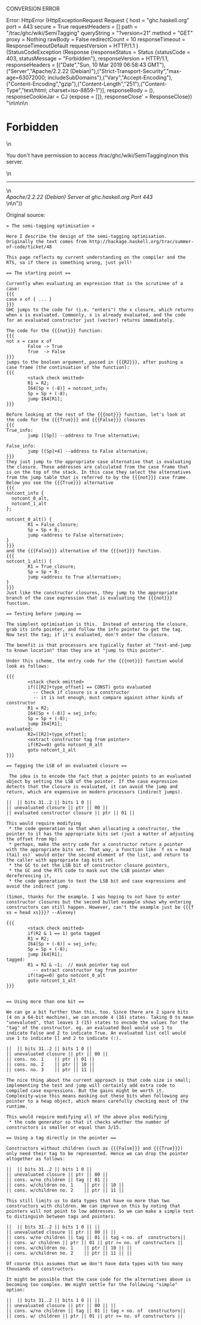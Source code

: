 CONVERSION ERROR

Error: HttpError (HttpExceptionRequest Request {
  host                 = "ghc.haskell.org"
  port                 = 443
  secure               = True
  requestHeaders       = []
  path                 = "/trac/ghc/wiki/SemiTagging"
  queryString          = "?version=21"
  method               = "GET"
  proxy                = Nothing
  rawBody              = False
  redirectCount        = 10
  responseTimeout      = ResponseTimeoutDefault
  requestVersion       = HTTP/1.1
}
 (StatusCodeException (Response {responseStatus = Status {statusCode = 403, statusMessage = "Forbidden"}, responseVersion = HTTP/1.1, responseHeaders = [("Date","Sun, 10 Mar 2019 06:58:43 GMT"),("Server","Apache/2.2.22 (Debian)"),("Strict-Transport-Security","max-age=63072000; includeSubDomains"),("Vary","Accept-Encoding"),("Content-Encoding","gzip"),("Content-Length","251"),("Content-Type","text/html; charset=iso-8859-1")], responseBody = (), responseCookieJar = CJ {expose = []}, responseClose' = ResponseClose}) "<!DOCTYPE HTML PUBLIC \"-//IETF//DTD HTML 2.0//EN\">\n<html><head>\n<title>403 Forbidden</title>\n</head><body>\n<h1>Forbidden</h1>\n<p>You don't have permission to access /trac/ghc/wiki/SemiTagging\non this server.</p>\n<hr>\n<address>Apache/2.2.22 (Debian) Server at ghc.haskell.org Port 443</address>\n</body></html>\n"))

Original source:

```trac
= The semi-tagging optimisation =

Here I describe the design of the semi-tagging optimisation. Originally the text comes from http://hackage.haskell.org/trac/summer-of-code/ticket/48

This page reflects my current understanding on the compiler and the RTS, so if there is something wrong, just yell!

== The starting point ==

Currently when evaluating an expression that is the scrutinee of a case:
{{{
case x of { ... }
}}}
GHC jumps to the code for (i.e. "enters") the x closure, which returns when x is evaluated. Commonly, x is already evaluated, and the code for an evaluated constructor just (vector) returns immediately.

The code for the {{{not}}} function:
{{{
not x = case x of
        False -> True
        True  -> False
}}}
jumps to the boolean argument, passed in {{{R2}}}, after pushing a case frame (the continuation of the function):
{{{
        <stack check omitted>
        R1 = R2;
        I64[Sp + (-8)] = notcont_info;
        Sp = Sp + (-8);
        jump I64[R1];
}}}

Before looking at the rest of the {{{not}}} function, let's look at the code for the {{{True}}} and {{{False}}} closures
{{{
True_info:
        jump [[Sp]] --address to True alternative;

False_info:
        jump [[Sp]+4] --address to False alternative;
}}}
they just jump to the appropriate case alternative that is evaluating the closure. These addresses are calculated from the case frame that is on the top of the stack. In this case they select the alternatives from the jump table that is referred to by the {{{not}}} case frame. Below you see the {{{True}}} alternative
{{{
notcont_info {
  notcont_0_alt,
  notcont_1_alt
};

notcont_0_alt() {
        R1 = False_closure;
        Sp = Sp + 8;
        jump <address to False alternative>;
}
}}}
and the {{{False}}} alternative of the {{{not}}} function.
{{{
notcont_1_alt() {
        R1 = True_closure;
        Sp = Sp + 8;
        jump <address to True alternative>;
}
}}}
Just like the constructor closures, they jump to the appropriate branch of the case expression that is evaluating the {{{not}}} function.

== Testing before jumping ==

The simplest optimisation is this.  Instead of entering the closure, grab its info pointer, and follow the info pointer to get the tag.  Now test the tag; if it's evaluated, don't enter the closure.  

The benefit is that processors are typically faster at "test-and-jump to known location" than they are at "jump to this pointer".

Under this scheme, the entry code for the {{{not}}} function would look as follows:

{{{
        <stack check omitted>
        if([[R2]+type_offset] == CONST) goto evaluated
          -- Check if closure is a constructor
          -- it is not enough, must compare against other kinds of constructor
        R1 = R2;
        I64[Sp + (-8)] = sej_info;
        Sp = Sp + (-8);
        jump I64[R1];
evaluated:
        R2=[[R2]+type_offset];
        <extract constructor tag from pointer>
        if(R2==0) goto notcont_0_alt
        goto notcont_1_alt
}}}

== Tagging the LSB of an evaluated closure ==

 The idea is to encode the fact that a pointer points to an evaluated object by setting the LSB of the pointer. If the case expression detects that the closure is evaluated, it can avoid the jump and return, which are expensive on modern processors (indirect jumps).

||  || bits 31..2 || bits 1 0 ||
|| unevaluated closure || ptr || 00 ||
|| evaluated constructor closure || ptr || 01 ||

This would require modifying
 * the code generation so that when allocating a constructor, the pointer to it has the appropriate bits set (just a matter of adjusting the offset from Hp)
 * perhaps, make the entry code for a constructor return a pointer with the appropriate bits set. That way, a function like `f xs = head (tail xs)` would enter the second element of the list, and return to the caller with appropriate tag bits set.
 * the GC to set the LSB bit of constructor closure pointers,
 * the GC and the RTS code to mask out the LSB pointer when dereferencing it,
 * the code generation to test the LSB bit and case expressions and avoid the indirect jump.

(Simon, thanks for the example. I was hoping to not have to enter constructor closures but the second bullet example shows why entering constructors can still happen. However, can't the example just be {{{f xs = head xs}}}? --Alexey)

{{{
        <stack check omitted>
        if(R2 & 1 == 1) goto tagged
        R1 = R2;
        I64[Sp + (-8)] = sej_info;
        Sp = Sp + (-8);
        jump I64[R1];
tagged:
        R1 = R2 & ~1;  // mask pointer tag out
          -- extract constructor tag from pointer
        if(tag==0) goto notcont_0_alt
        goto notcont_1_alt
}}}


== Using more than one bit ==

We can go a bit further than this, too. Since there are 2 spare bits (4 on a 64-bit machine), we can encode 4 (16) states. Taking 0 to mean "unevaluted", that leaves 3 (15) states to encode the values for the "tag" of the constructor. eg. an evaluated Bool would use 1 to indicate False and 2 to indicate True. An evaluated list cell would use 1 to indicate [] and 2 to indicate (:).

||  || bits 31..2 || bits 1 0 ||
|| unevaluated closure || ptr || 00 ||
|| cons. no. 1    || ptr || 01 ||
|| cons. no. 2    || ptr || 10 ||
|| cons. no. 3    || ptr || 11 ||

The nice thing about the current approach is that code size is small; implementing the test and jump will certainly add extra code to compiled case expressions. But the gains might be worth it. Complexity-wise this means masking out these bits when following any pointer to a heap object, which means carefully checking most of the runtime.

This would require modifying all of the above plus modifying
 * the code generator so that it checks whether the number of constructors is smaller or equal than 3/15.

== Using a tag directly in the pointer ==

Constructors without children (such as {{{False}}} and {{{True}}}) only need their tag to be represented. Hence we can drop the pointer altogether as follows:

||  || bits 31..2 || bits 1 0 ||
|| unevaluated closure || ptr || 00 ||
|| cons. w/no children || tag || 01 ||
|| cons. w/children no. 1    || ptr || 10 ||
|| cons. w/children no. 2    || ptr || 11 ||

This still limits us to data types that have no more than two constructors with children. We can improve on this by noting that pointers will not point to low addresses. So we can make a simple test to distinguish between tags and pointers:

||  || bits 31..2 || bits 1 0 || ||
|| unevaluated closure || ptr || 00 || ||
|| cons. w/no children || tag || 01 || tag < no. of  constructors||
|| cons. w/ children || ptr || 01 || ptr >= no. of constructors ||
|| cons. w/children no. 1    || ptr || 10 || ||
|| cons. w/children no. 2    || ptr || 11 || ||

Of course this assumes that we don't have data types with too many thousands of constructors.

It might be possible that the case code for the alternatives above is becoming too complex. We might settle for the following "simple" option:

||  || bits 31..2 || bits 1 0 || ||
|| unevaluated closure || ptr || 00 || ||
|| cons. w/no children || tag || 01 || tag < no. of  constructors||
|| cons. w/ children || ptr || 01 || ptr >= no. of constructors ||

```
